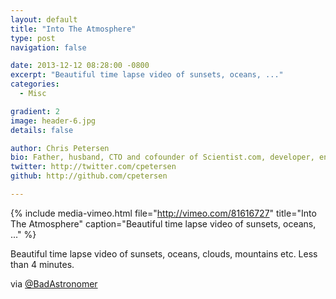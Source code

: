 ```yaml
---
layout: default
title: "Into The Atmosphere"
type: post
navigation: false

date: 2013-12-12 08:28:00 -0800
excerpt: "Beautiful time lapse video of sunsets, oceans, ..."
categories:
  - Misc

gradient: 2
image: header-6.jpg
details: false

author: Chris Petersen
bio: Father, husband, CTO and cofounder of Scientist.com, developer, entrepreneur and technologist.
twitter: http://twitter.com/cpetersen
github: http://github.com/cpetersen

---
```


{% include media-vimeo.html file="http://vimeo.com/81616727" title="Into The Atmosphere" caption="Beautiful time lapse video of sunsets, oceans, ..." %}

Beautiful time lapse video of sunsets, oceans, clouds, mountains etc. Less than 4 minutes. 

 via  [@BadAstronomer](https://twitter.com/BadAstronomer/status/411161300572438528)  
